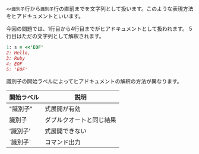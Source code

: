 `<<識別子`行から`識別子`行の直前までを文字列として扱います。このような表現方法をヒアドキュメントといいます。

今回の問題では、1行目から4行目までがヒアドキュメントとして扱われます。
5行目はただの文字列として解釈されます。

```ruby
1: s = <<'EOF'
2: Hello,
3: Ruby
4: EOF
5: 'EOF'
```

識別子の開始ラベルによってヒアドキュメントの解釈の方法が異なります。

| 開始ラベル | 説明 |
|-|-|
| "識別子" | 式展開が有効 |
| 識別子 | ダブルクオートと同じ結果 |
| '識別子' | 式展開できない |
| \`識別子\` | コマンド出力 |
